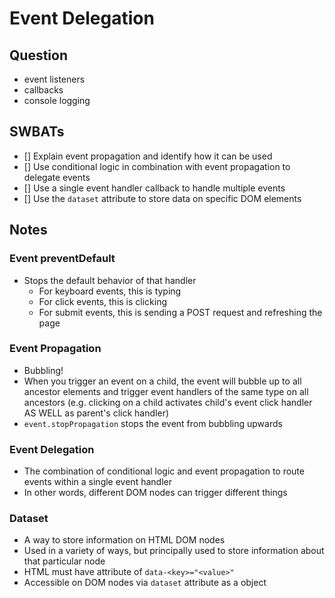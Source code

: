 # Event Delegation

## Question

- event listeners
- callbacks
- console logging


## SWBATs

- [] Explain event propagation and identify how it can be used
- [] Use conditional logic in combination with event propagation to delegate events
- [] Use a single event handler callback to handle multiple events
- [] Use the `dataset` attribute to store data on specific DOM elements

## Notes

### Event preventDefault
- Stops the default behavior of that handler
  - For keyboard events, this is typing
  - For click events, this is clicking
  - For submit events, this is sending a POST request and refreshing the page

### Event Propagation
- Bubbling!
- When you trigger an event on a child, the event will bubble up to all ancestor elements and trigger event handlers of the same type on all ancestors (e.g. clicking on a child activates child's event click handler AS WELL as parent's click handler)
- `event.stopPropagation` stops the event from bubbling upwards

### Event Delegation
- The combination of conditional logic and event propagation to route events within a single event handler
- In other words, different DOM nodes can trigger different things

### Dataset
- A way to store information on HTML DOM nodes
- Used in a variety of ways, but principally used to store information about that particular node
- HTML must have attribute of `data-<key>="<value>"`
- Accessible on DOM nodes via `dataset` attribute as a object